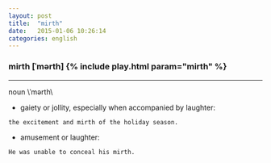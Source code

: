 ```yaml
---
layout: post
title:  "mirth"
date:   2015-01-06 10:26:14 
categories: english
---
```

### mirth [ˈmərth] {% include play.html param="mirth" %}
-----------
noun \ˈmərth\

- gaiety or jollity, especially when accompanied by laughter:

`the excitement and mirth of the holiday season.`

- amusement or laughter:

`He was unable to conceal his mirth.`
